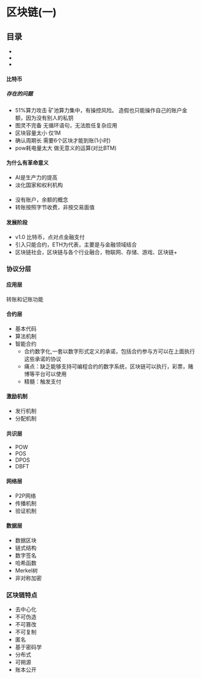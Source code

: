 区块链(一)
========
目录
--------
 - []()
 - []()
 - []()


 #### 比特币

 ##### 存在的问题
+ 51%算力攻击
  矿池算力集中，有操控风险。
  造假也只能操作自己的账户金额，因为没有别人的私钥
+ 图灵不完备
  无循环语句，无法胜任复杂应用
+ 区块容量太小
  仅1M
+ 确认周期长
  需要6个区块才能到账(1小时)
+ pow耗电量太大
  做无意义的运算(对比BTM)

#### 为什么有革命意义
+ AI是生产力的提高
+ 淡化国家和权利机构
####
+ 没有账户，余额的概念
+ 转账按照字节收费，非按交易面值

#### 发展阶段
+ v1.0 比特币，点对点金融支付
+ 引入只能合约，ETH为代表，主要是与金融领域结合
+ 区块链社会，区块链与各个行业融合，物联网、存储、游戏、区块链+

### 协议分层
#### 应用层
转账和记账功能
#### 合约层
+ 基本代码
+ 算法机制
+ 智能合约
  * 合约数字化,一套以数字形式定义的承诺，包括合约参与方可以在上面执行这些承诺的协议
  * 痛点：缺乏能够支持可编程合约的数字系统，区块链可以执行，彩票，赌博等平台可以使用
  * 精髓：触发支付
#### 激励机制
+ 发行机制
+ 分配机制
#### 共识层
+ POW
+ POS
+ DPOS
+ DBFT
#### 网络层
+ P2P网络
+ 传播机制
+ 验证机制
#### 数据层
+ 数据区块
+ 链式结构
+ 数字签名
+ 哈希函数
+ Merkel树
+ 非对称加密


### 区块链特点
+ 去中心化
+ 不可伪造
+ 不可篡改
+ 不可复制
+ 匿名
+ 基于密码学
+ 分布式
+ 可朔源
+ 账本公开

